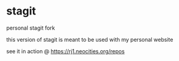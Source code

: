 # stagit

personal stagit fork 

this version of stagit is meant to be used with my personal website

see it in action @ https://rj1.neocities.org/repos

